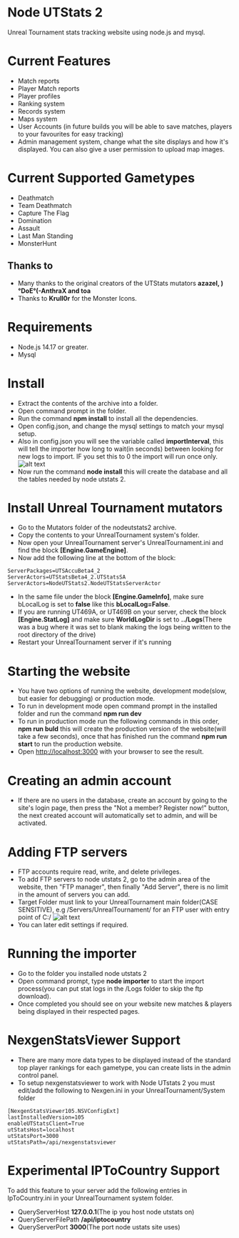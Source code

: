 # Node UTStats 2
Unreal Tournament stats tracking website using node.js and mysql.

# Current Features
- Match reports
- Player Match reports
- Player profiles
- Ranking system
- Records system
- Maps system
- User Accounts (in future builds you will be able to save matches, players to your favourites for easy tracking)
- Admin management system, change what the site displays and how it's displayed. You can also give a user permission to upload map images.

# Current Supported Gametypes
- Deathmatch
- Team Deathmatch
- Capture The Flag
- Domination 
- Assault
- Last Man Standing
- MonsterHunt

## Thanks to
- Many thanks to the original creators of the UTStats mutators **azazel, )°DoE°(-AnthraX and toa**
- Thanks to **Krull0r** for the Monster Icons.

# Requirements
- Node.js 14.17 or greater.
- Mysql

# Install
- Extract the contents of the archive into a folder.
- Open command prompt in the folder.
- Run the command **npm install** to install all the dependencies.
- Open config.json, and change the mysql settings to match your mysql setup.
- Also in config.json you will see the variable called **importInterval**, this will tell the importer how long to wait(in seconds) between looking for new logs to import. IF you set this to 0 the import will run once only.
![alt text](https://i.imgur.com/4Lb34fb.png "config.json image")
- Now run the command **node install** this will create the database and all the tables needed by node utstats 2.

# Install Unreal Tournament mutators
- Go to the Mutators folder of the nodeutstats2 archive.
- Copy the contents to your UnrealTournament system's folder.
- Now open your UnrealTournament server's UnrealTournament.ini and find the block **[Engine.GameEngine]**.
- Now add the following line at the bottom of the block:
```
ServerPackages=UTSAccuBeta4_2
ServerActors=UTStatsBeta4_2.UTStatsSA
ServerActors=NodeUTStats2.NodeUTStatsServerActor
```
- In the same file under the block **[Engine.GameInfo]**, make sure bLocalLog is set to **false** like this **bLocalLog=False**.
- If you are running UT469A, or UT469B on your server, check the block **[Engine.StatLog]** and make sure **WorldLogDir** is set to **../Logs**(There was a bug where it was set to blank making the logs being written to the root directory of the drive)
- Restart your UnrealTournament server if it's running

# Starting the website
- You have two options of running the website, development mode(slow, but easier for debugging) or production mode.
- To run in development mode open command prompt in the installed folder and run the command **npm run dev**
- To run in production mode run the following commands in this order, **npm run buld** this will create the production version of the website(will take a few seconds), once that has finished run the command **npm run start** to run the production website. 
- Open [http://localhost:3000](http://localhost:3000) with your browser to see the result.

# Creating an admin account
- If there are no users in the database, create an account by going to the site's login page, then press the "Not a member? Register now!" button, the next created account will automatically set to admin, and will be activated.

# Adding FTP servers
- FTP accounts require read, write, and delete privileges. 
- To add FTP servers to node utstats 2, go to the admin area of the website, then "FTP manager", then finally "Add Server", there is no limit in the amount of servers you can add.
- Target Folder must link to your UnrealTournament main folder(CASE SENSITIVE), e.g /Servers/UnrealTournament/ for an FTP user with entry point of C:/
![alt text](https://i.imgur.com/aMJUxCm.png "ftp image")
- You can later edit settings if required.

# Running the importer
- Go to the folder you installed node utstats 2
- Open command prompt, type **node importer** to start the import process(you can put stat logs in the /Logs folder to skip the ftp download).
- Once completed you should see on your website new matches & players being displayed in their respected pages.


# NexgenStatsViewer Support
- There are many more data types to be displayed instead of the standard top player rankings for each gametype, you can create lists in the admin control panel.
- To setup nexgenstatsviewer to work with Node UTstats 2 you must edit/add the following to Nexgen.ini in your UnrealTournament/System folder
```
[NexgenStatsViewer105.NSVConfigExt]
lastInstalledVersion=105
enableUTStatsClient=True
utStatsHost=localhost
utStatsPort=3000
utStatsPath=/api/nexgenstatsviewer
```

# Experimental IPToCountry Support
To add this feature to your server add the following entries in IpToCountry.ini in your UnrealTournament system folder.
- QueryServerHost **127.0.0.1**(The ip you host node utstats on)
- QueryServerFilePath **/api/iptocountry**
- QueryServerPort **3000**(The port node ustats site uses)

